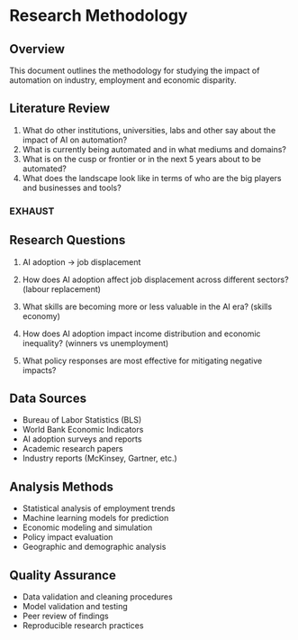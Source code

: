 # Research Methodology

## Overview
This document outlines the methodology for studying the impact of automation on industry, employment and economic disparity.

## Literature Review
1. What do other institutions, universities, labs and other say about the impact of AI on automation?
2. What is currently being automated and in what mediums and domains?
3. What is on the cusp or frontier or in the next 5 years about to be automated?
4. What does the landscape look like in terms of who are the big players and businesses and tools?
### EXHAUST

## Research Questions
1. AI adoption -> job displacement

1. How does AI adoption affect job displacement across different sectors? (labour replacement)
2. What skills are becoming more or less valuable in the AI era? (skills economy)
3. How does AI adoption impact income distribution and economic inequality? (winners vs unemployment)
4. What policy responses are most effective for mitigating negative impacts?

## Data Sources
- Bureau of Labor Statistics (BLS)
- World Bank Economic Indicators
- AI adoption surveys and reports
- Academic research papers
- Industry reports (McKinsey, Gartner, etc.)

## Analysis Methods
- Statistical analysis of employment trends
- Machine learning models for prediction
- Economic modeling and simulation
- Policy impact evaluation
- Geographic and demographic analysis

## Quality Assurance
- Data validation and cleaning procedures
- Model validation and testing
- Peer review of findings
- Reproducible research practices 
